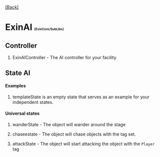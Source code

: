 [[Back]](./main.md)

# ExinAI <span style="font-size: 10px">[EvieCore/SubLibs]</span>

## Controller

1. ExinAIController - The AI controller for your facility

## State AI

#### Examples

1. templateState is an empty state that serves as an example for your independent states.

#### Universal states

1. wanderState - The object will wander around the stage

2. chaseestate - The object will chase objects with the tag set.

3. attackState - The object will start attacking the object with the `Player` tag